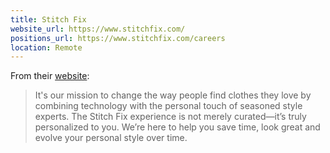 ```yaml
---
title: Stitch Fix
website_url: https://www.stitchfix.com/
positions_url: https://www.stitchfix.com/careers
location: Remote
---
```


From their [website](https://www.stitchfix.com/about):

> It's our mission to change the way people find clothes they love by combining technology with the personal touch of seasoned style experts. The Stitch Fix experience is not merely curated—it’s truly personalized to you. We’re here to help you save time, look great and evolve your personal style over time.
